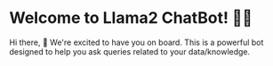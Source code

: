 # Welcome to Llama2 ChatBot! 🚀🤖

Hi there, 👋 We're excited to have you on board. This is a powerful bot designed to help you ask queries related to your data/knowledge.


